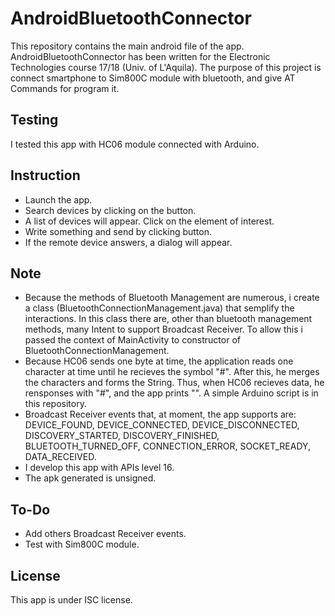 # AndroidBluetoothConnector

This repository contains the main android file of the app.
AndroidBluetoothConnector has been written for the Electronic Technologies course 17/18 (Univ. of L'Aquila). The purpose of this project 
is connect smartphone to Sim800C module with bluetooth, and give AT Commands for program it.

## Testing

I tested this app with HC06 module connected with Arduino.

## Instruction
* Launch the app.
* Search devices by clicking on the button.
* A list of devices will appear. Click on the element of interest.
* Write something and send by clicking button.
* If the remote device answers, a dialog will appear.

## Note
* Because the methods of Bluetooth Management are numerous, i create a class (BluetoothConnectionManagement.java) that semplify the 
interactions. In this class there are, other than bluetooth management methods, many Intent to support Broadcast Receiver. To allow this i
passed the context of MainActivity to constructor of BluetoothConnectionManagement.
* Because HC06 sends one byte at time, the application reads one character at time until he recieves the symbol "#". After this, he merges
the characters and forms the String. Thus, when HC06 recieves data, he rensponses with "<desiredWord>#", and the app prints 
"<desiredWord>". A simple Arduino script is in this repository.
* Broadcast Receiver events that, at moment, the app supports are: DEVICE_FOUND, DEVICE_CONNECTED, DEVICE_DISCONNECTED, DISCOVERY_STARTED, 
DISCOVERY_FINISHED, BLUETOOTH_TURNED_OFF, CONNECTION_ERROR, SOCKET_READY, DATA_RECEIVED.
* I develop this app with APIs level 16.
* The apk generated is unsigned.

## To-Do
* Add others Broadcast Receiver events.
* Test with Sim800C module.

## License
This app is under ISC license.
